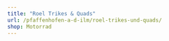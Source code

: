 ```yaml
---
title: "Roel Trikes & Quads"
url: /pfaffenhofen-a-d-ilm/roel-trikes-und-quads/
shop: Motorrad
---
```

